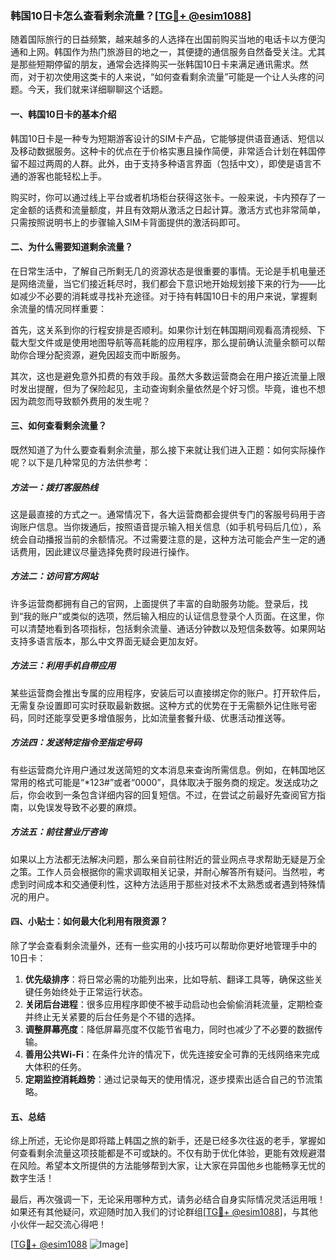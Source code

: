 ### 韩国10日卡怎么查看剩余流量？[[TG💪+ @esim1088](https://t.me/s/esim1088)]

随着国际旅行的日益频繁，越来越多的人选择在出国前购买当地的电话卡以方便沟通和上网。韩国作为热门旅游目的地之一，其便捷的通信服务自然备受关注。尤其是那些短期停留的朋友，通常会选择购买一张韩国10日卡来满足通讯需求。然而，对于初次使用这类卡的人来说，“如何查看剩余流量”可能是一个让人头疼的问题。今天，我们就来详细聊聊这个话题。

#### 一、韩国10日卡的基本介绍

韩国10日卡是一种专为短期游客设计的SIM卡产品，它能够提供语音通话、短信以及移动数据服务。这种卡的优点在于价格实惠且操作简便，非常适合计划在韩国停留不超过两周的人群。此外，由于支持多种语言界面（包括中文），即使是语言不通的游客也能轻松上手。

购买时，你可以通过线上平台或者机场柜台获得这张卡。一般来说，卡内预存了一定金额的话费和流量额度，并且有效期从激活之日起计算。激活方式也非常简单，只需按照说明书上的步骤输入SIM卡背面提供的激活码即可。

#### 二、为什么需要知道剩余流量？

在日常生活中，了解自己所剩无几的资源状态是很重要的事情。无论是手机电量还是网络流量，当它们接近耗尽时，我们都会下意识地开始规划接下来的行为——比如减少不必要的消耗或寻找补充途径。对于持有韩国10日卡的用户来说，掌握剩余流量的情况同样重要：

首先，这关系到你的行程安排是否顺利。如果你计划在韩国期间观看高清视频、下载大型文件或是使用地图导航等高耗能的应用程序，那么提前确认流量余额可以帮助你合理分配资源，避免因超支而中断服务。

其次，这也是避免意外扣费的有效手段。虽然大多数运营商会在用户接近流量上限时发出提醒，但为了保险起见，主动查询剩余量依然是个好习惯。毕竟，谁也不想因为疏忽而导致额外费用的发生呢？

#### 三、如何查看剩余流量？

既然知道了为什么要查看剩余流量，那么接下来就让我们进入正题：如何实际操作呢？以下是几种常见的方法供参考：

##### 方法一：拨打客服热线

这是最直接的方式之一。通常情况下，各大运营商都会提供专门的客服号码用于咨询账户信息。当你拨通后，按照语音提示输入相关信息（如手机号码后几位），系统会自动播报当前的余额情况。不过需要注意的是，这种方法可能会产生一定的通话费用，因此建议尽量选择免费时段进行操作。

##### 方法二：访问官方网站

许多运营商都拥有自己的官网，上面提供了丰富的自助服务功能。登录后，找到“我的账户”或类似的选项，然后输入相应的认证信息登录个人页面。在这里，你可以清楚地看到各项指标，包括剩余流量、通话分钟数以及短信条数等。如果网站支持多语言版本，那么中文界面无疑会更加友好。

##### 方法三：利用手机自带应用

某些运营商会推出专属的应用程序，安装后可以直接绑定你的账户。打开软件后，无需复杂设置即可实时获取最新数据。这种方式的优势在于无需额外记住账号密码，同时还能享受更多增值服务，比如流量套餐升级、优惠活动推送等。

##### 方法四：发送特定指令至指定号码

有些运营商允许用户通过发送简短的文本消息来查询所需信息。例如，在韩国地区常用的格式可能是“*123#”或者“0000”，具体取决于服务商的规定。发送成功之后，你会收到一条包含详细内容的回复短信。不过，在尝试之前最好先查阅官方指南，以免误发导致不必要的麻烦。

##### 方法五：前往营业厅咨询

如果以上方法都无法解决问题，那么亲自前往附近的营业网点寻求帮助无疑是万全之策。工作人员会根据你的需求调取相关记录，并耐心解答所有疑问。当然啦，考虑到时间成本和交通便利性，这种方法适用于那些对技术不太熟悉或者遇到特殊情况的用户。

#### 四、小贴士：如何最大化利用有限资源？

除了学会查看剩余流量外，还有一些实用的小技巧可以帮助你更好地管理手中的10日卡：

1. **优先级排序**：将日常必需的功能列出来，比如导航、翻译工具等，确保这些关键任务始终处于正常运行状态。
2. **关闭后台进程**：很多应用程序即使不被手动启动也会偷偷消耗流量，定期检查并终止无关紧要的后台任务是个不错的选择。
3. **调整屏幕亮度**：降低屏幕亮度不仅能节省电力，同时也减少了不必要的数据传输。
4. **善用公共Wi-Fi**：在条件允许的情况下，优先连接安全可靠的无线网络来完成大体积的任务。
5. **定期监控消耗趋势**：通过记录每天的使用情况，逐步摸索出适合自己的节流策略。

#### 五、总结

综上所述，无论你是即将踏上韩国之旅的新手，还是已经多次往返的老手，掌握如何查看剩余流量这项技能都是不可或缺的。不仅有助于优化体验，更能有效规避潜在风险。希望本文所提供的方法能够帮到大家，让大家在异国他乡也能畅享无忧的数字生活！

最后，再次强调一下，无论采用哪种方式，请务必结合自身实际情况灵活运用哦！如果还有其他疑问，欢迎随时加入我们的讨论群组[[TG💪+ @esim1088](https://t.me/s/esim1088)]，与其他小伙伴一起交流心得吧！

[[TG💪+ @esim1088](https://t.me/s/esim1088) ![Image](https://i.postimg.cc/4NQfJmqS/Snipaste-2025-05-13-00-14-12.png)]